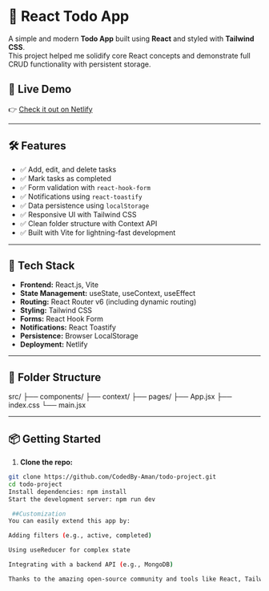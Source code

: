 # 📝 React Todo App

A simple and modern **Todo App** built using **React** and styled with **Tailwind CSS**.  
This project helped me solidify core React concepts and demonstrate full CRUD functionality with persistent storage.

## 🚀 Live Demo

👉 [Check it out on Netlify](https://coded-by-aman-todo-app.netlify.app/)


---

## 🛠️ Features

- ✅ Add, edit, and delete tasks
- ✅ Mark tasks as completed
- ✅ Form validation with `react-hook-form`
- ✅ Notifications using `react-toastify`
- ✅ Data persistence using `localStorage`
- ✅ Responsive UI with Tailwind CSS
- ✅ Clean folder structure with Context API
- ✅ Built with Vite for lightning-fast development

---

## 🧰 Tech Stack

- **Frontend:** React.js, Vite
- **State Management:** useState, useContext, useEffect
- **Routing:** React Router v6 (including dynamic routing)
- **Styling:** Tailwind CSS
- **Forms:** React Hook Form
- **Notifications:** React Toastify
- **Persistence:** Browser LocalStorage
- **Deployment:** Netlify

---

## 📂 Folder Structure
src/
├── components/
├── context/
├── pages/
├── App.jsx
├── index.css
└── main.jsx


---

## 📦 Getting Started

1. **Clone the repo:**

```bash
git clone https://github.com/CodedBy-Aman/todo-project.git
cd todo-project
Install dependencies: npm install
Start the development server: npm run dev

 ##Customization
You can easily extend this app by:

Adding filters (e.g., active, completed)

Using useReducer for complex state

Integrating with a backend API (e.g., MongoDB)

Thanks to the amazing open-source community and tools like React, Tailwind CSS, and Vite!
